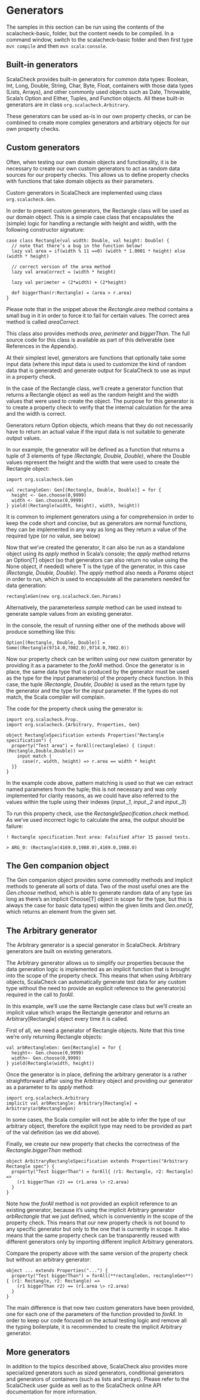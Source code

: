 <span id="_Toc300926419" class="anchor"><span id="_Toc188339615" class="anchor"></span></span>Generators
========================================================================================================

<span id="_Toc300926420" class="anchor"><span id="_Toc301262003" class="anchor"></span></span>The samples in this section can be run using the contents of the scalacheck-basic, folder, but the content needs to be compiled. In a command window, switch to the scalacheck-basic folder and then first type ```mvn compile``` and then ```mvn scala:console```.

<span id="_Toc308702056" class="anchor"><span id="_Toc188339616" class="anchor"></span></span>Built-in generators
-----------------------------------------------------------------------------------------------------------------

ScalaCheck provides built-in generators for common data types: Boolean, Int, Long, Double, String, Char, Byte, Float, containers with those data types (Lists, Arrays), and other commonly used objects such as Date, Throwable, Scala’s Option and Either, Tuples, and Function objects. All these built-in generators are in class ```org.scalacheck.Arbitrary```.

These generators can be used as-is in our own property checks, or can be combined to create more complex generators and arbitrary objects for our own property checks.

<span id="_Toc308702057" class="anchor"><span id="_Toc188339617" class="anchor"></span></span>Custom generators
---------------------------------------------------------------------------------------------------------------

Often, when testing our own domain objects and functionality, it is be necessary to create our own custom generators to act as random data sources for our property checks. This allows us to define property checks with functions that take domain objects as their parameters.

Custom generators in ScalaCheck are implemented using class ```org.scalacheck.Gen```.

In order to present custom generators, the Rectangle class will be used as our domain object. This is a simple case class that encapsulates the (simple) logic for handling a rectangle with height and width, with the following constructor signature:

```
case class Rectangle(val width: Double, val height: Double) {
  // note that there’s a bug in the function below!
  lazy val area = if(width % 11 ==0) (width * 1.0001 * height) else (width * height)
  
  // correct version of the area method
  lazy val areaCorrect = (width * height)

  lazy val perimeter = (2*width) + (2*height)
  
  def biggerThan(r:Rectangle) = (area > r.area)
}
```

Please note that in the snippet above the *Rectangle.area* method contains a small bug in it in order to force it to fail for certain values. The correct area method is called *areaCorrect*.

This class also provides methods *area*, *perimeter* and *biggerThan*. The full source code for this class is available as part of this deliverable (see References in the Appendix).

At their simplest level, generators are functions that optionally take some input data (where this input data is used to customize the kind of random data that is generated) and generate output for ScalaCheck to use as input in a property check.

In the case of the Rectangle class, we’ll create a generator function that returns a Rectangle object as well as the random height and the width values that were used to create the object. The purpose for this generator is to create a property check to verify that the internal calculation for the area and the width is correct.

Generators return Option objects, which means that they do not necessarily have to return an actual value if the input data is not suitable to generate output values.

In our example, the generator will be defined as a function that returns a tuple of 3 elements of type *(Rectangle, Double, Double)*, where the Double values represent the height and the width that were used to create the Rectangle object:

```
import org.scalacheck.Gen

val rectangleGen: Gen[(Rectangle, Double, Double)] = for {
  height <- Gen.choose(0,9999)
  width <- Gen.choose(0,9999)
} yield((Rectangle(width, height), width, height))
```

It is common to implement generators using a for comprehension in order to keep the code short and concise, but as generators are normal functions, they can be implemented in any way as long as they return a value of the required type (or no value, see below)

Now that we’ve created the generator, it can also be run as a standalone object using its *apply* method in Scala’s console; the *apply* method returns an Option[T] object (so that generators can also return no value using the None object, if needed) where T is the type of the generator, in this case *(Rectangle, Double, Double)*. The *apply* method also needs a *Params* object in order to run, which is used to encapsulate all the parameters needed for data generation:

```
rectangleGen(new org.scalacheck.Gen.Params)
```

Alternatively, the parameterless *sample* method can be used instead to generate sample values from an existing generator.

In the console, the result of running either one of the methods above will produce something like this:

```
Option[(Rectangle, Double, Double)] = Some((Rectangle(9714.0,7002.0),9714.0,7002.0))
```

Now our property check can be written using our new custom generator by providing it as a parameter to the *forAll* method. Once the generator is in place, the same data type that is produced by the generator must be used as the type for the input parameter(s) of the property check function. In this case, the tuple *(Rectangle, Double, Double)* is used as the return type by the generator and the type for the *input* parameter. If the types do not match, the Scala compiler will complain.

The code for the property check using the generator is:

```
import org.scalacheck.Prop._
import org.scalacheck.{Arbitrary, Properties, Gen}

object RectangleSpecification extends Properties("Rectangle specification") {
  property("Test area") = forAll(rectangleGen) { (input: (Rectangle,Double,Double)) =>
    input match {
      case(r, width, height) => r.area == width * height
  }}
}
```

In the example code above, pattern matching is used so that we can extract named parameters from the tuple; this is not necessary and was only implemented for clarity reasons, as we could have also referred to the values within the tuple using their indexes (*input._1*, *input._2* and *input._3*)

To run this property check, use the *RectangleSpecification.check* method. As we’ve used incorrect logic to calculate the area, the output should be failure:

```
! Rectangle specification.Test area: Falsified after 15 passed tests.

> ARG_0: (Rectangle(4169.0,1988.0),4169.0,1988.0)
```

<span id="_Toc300926421" class="anchor"><span id="_Toc301262004" class="anchor"><span id="_Toc308702058" class="anchor"><span id="_Toc188339618" class="anchor"></span></span></span></span>The Gen companion object
--------------------------------------------------------------------------------------------------------------------------------------------------------------------------------------------------------------------

The Gen companion object provides some commodity methods and implicit methods to generate all sorts of data. Two of the most useful ones are the *Gen.choose* method, which is able to generate random data of any type (as long as there’s an implicit Choose[T] object in scope for the type, but this is always the case for basic data types) within the given limits and *Gen.oneOf*, which returns an element from the given set.

<span id="_Toc300926422" class="anchor"><span id="_Toc301262005" class="anchor"><span id="_Toc308702059" class="anchor"><span id="_Toc188339619" class="anchor"></span></span></span></span>The Arbitrary generator
-------------------------------------------------------------------------------------------------------------------------------------------------------------------------------------------------------------------

The Arbitrary generator is a special generator in ScalaCheck. Arbitrary generators are built on existing generators.

The Arbitrary generator allows us to simplify our properties because the data generation logic is implemented as an implicit function that is brought into the scope of the property check. This means that when using Arbitrary objects, ScalaCheck can automatically generate test data for any custom type without the need to provide an explicit reference to the generator(s) required in the call to *forAll*.

In this example, we’ll use the same Rectangle case class but we’ll create an implicit value which wraps the Rectangle generator and returns an Arbitrary[Rectangle] object every time it is called.

First of all, we need a generator of Rectangle objects. Note that this time we’re only returning Rectangle objects:

```
val arbRectangleGen: Gen[Rectangle] = for {
  height<- Gen.choose(0,9999)
  width<- Gen.choose(0,9999)
} yield(Rectangle(width, height))
```

Once the generator is in place, defining the arbitrary generator is a rather straightforward affair using the Arbitrary object and providing our generator as a parameter to its *apply* method:

```
import org.scalacheck.Arbitrary
implicit val arbRectangle: Arbitrary[Rectangle] = Arbitrary(arbRectangleGen)
```

In some cases, the Scala compiler will not be able to infer the type of our arbitrary object, therefore the explicit type may need to be provided as part of the val definition (as we did above).

Finally, we create our new property that checks the correctness of the *Rectangle.biggerThan* method:

```
object ArbitraryRectangleSpecification extends Properties("Arbitrary Rectangle spec") {
  property("Test biggerThan") = forAll{ (r1: Rectangle, r2: Rectangle) =>
    (r1 biggerThan r2) == (r1.area \> r2.area)
  }
}
```

Note how the *forAll* method is not provided an explicit reference to an existing generator, because it’s using the implicit Arbitrary generator *arbRectangle* that we just defined, which is conveniently in the scope of the property check. This means that our new property check is not bound to any specific generator but only to the one that is currently in scope. It also means that the same property check can be transparently reused with different generators only by importing different implicit Arbitrary generators.

Compare the property above with the same version of the property check but without an arbitrary generator:

```
object ... extends Properties("...") {
  property("Test biggerThan") = forAll(**rectangleGen, rectangleGen**){ (r1: Rectangle, r2: Rectangle) =>
    (r1 biggerThan r2) == (r1.area \> r2.area)
  }
}
```

The main difference is that now two custom generators have been provided, one for each one of the parameters of the function provided to *forAll*. In order to keep our code focused on the actual testing logic and remove all the typing boilerplate, it is recommended to create the implicit Arbitrary generator.

<span id="_Toc300926423" class="anchor"><span id="_Toc301262006" class="anchor"><span id="_Toc308702060" class="anchor"><span id="_Toc188339620" class="anchor"></span></span></span></span>More generators
-----------------------------------------------------------------------------------------------------------------------------------------------------------------------------------------------------------

In addition to the topics described above, ScalaCheck also provides more specialized generators such as sized generators, conditional generators and generators of containers (such as lists and arrays). Please refer to the ScalaCheck user guide as well as to the ScalaCheck online API documentation for more information.
